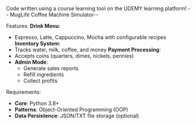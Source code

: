 Code written using a course learning tool on the UDEMY learning platform!
-- MugLife Coffee Machine Simulator--

Features:
**Drink Menu**: 
  - Espresso, Latte, Cappuccino, Mocha with configurable recipes
**Inventory System**: 
  - Tracks water, milk, coffee, and money
**Payment Processing**: 
  - Accepts coins (quarters, dimes, nickels, pennies)
- **Admin Mode**: 
  - Generate sales reports
  - Refill ingredients
  - Collect profits
 
Requirements:
- **Core**: Python 3.8+
- **Patterns**: Object-Oriented Programming (OOP)
- **Data Persistence**: JSON/TXT file storage (optional)

